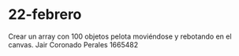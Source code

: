 # 22-febrero
Crear un array con 100 objetos pelota moviéndose y rebotando en el canvas. Jair Coronado Perales 1665482
